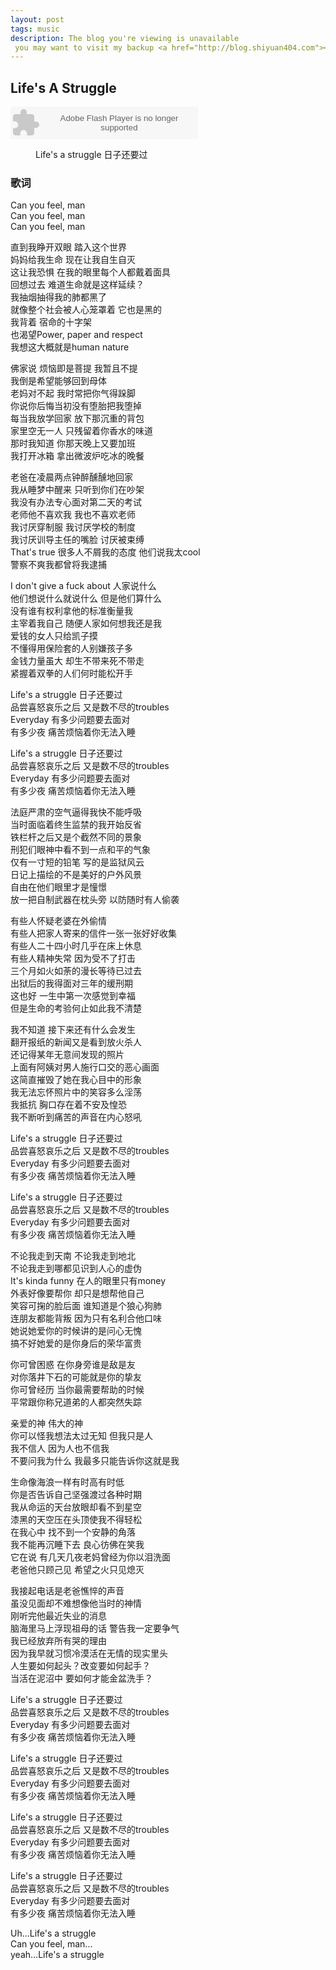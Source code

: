 ```yaml
---
layout: post
tags: music
description: The blog you're viewing is unavailable
 you may want to visit my backup <a href="http://blog.shiyuan404.com"><span>here</span></a>
---
```


## Life's A Struggle

<embed src="http://www.xiami.com/widget/39930265_48074,_235_346_000000_ffffff_0/multiPlayer.swf" type="application/x-shockwave-flash" width="300" height="52" wmode="transparent"></embed>

<figure>
    <a href="http://img.xiami.net/images/album/img32/832/39271344489535_4.jpg"><img src="http://img.xiami.net/images/album/img32/832/39271344489535_4.jpg" alt=""></a>
    <figcaption>Life's a struggle 日子还要过</figcaption>
</figure>

### 歌词

Can you feel, man    
Can you feel, man    
Can you feel, man     

直到我睁开双眼 踏入这个世界    
妈妈给我生命 现在让我自生自灭     
这让我恐惧 在我的眼里每个人都戴着面具    
回想过去 难道生命就是这样延续？    
我抽烟抽得我的肺都黑了    
就像整个社会被人心笼罩着 它也是黑的     
我背着 宿命的十字架     
也渴望Power, paper and respect    
我想这大概就是human nature    

佛家说 烦恼即是菩提 我暂且不提    
我倒是希望能够回到母体    
老妈对不起 我时常把你气得跺脚    
你说你后悔当初没有堕胎把我堕掉    
每当我放学回家 放下那沉重的背包    
家里空无一人 只残留着你香水的味道    
那时我知道 你那天晚上又要加班    
我打开冰箱 拿出微波炉吃冰的晚餐    

老爸在凌晨两点钟醉醺醺地回家    
我从睡梦中醒来 只听到你们在吵架    
我没有办法专心面对第二天的考试    
老师他不喜欢我 我也不喜欢老师    
我讨厌穿制服 我讨厌学校的制度    
我讨厌训导主任的嘴脸 讨厌被束缚     
That's true 很多人不屑我的态度 他们说我太cool    
警察不爽我都曾将我逮捕    

I don't give a fuck about 人家说什么    
他们想说什么就说什么 但是他们算什么    
没有谁有权利拿他的标准衡量我    
主宰着我自己 随便人家如何想我还是我     
爱钱的女人只给凯子摸    
不懂得用保险套的人别嫌孩子多    
金钱力量虽大 却生不带来死不带走    
紧握着双拳的人们何时能松开手    

Life's a struggle 日子还要过    
品尝喜怒哀乐之后 又是数不尽的troubles    
Everyday 有多少问题要去面对    
有多少夜 痛苦烦恼着你无法入睡    

Life's a struggle 日子还要过    
品尝喜怒哀乐之后 又是数不尽的troubles    
Everyday 有多少问题要去面对    
有多少夜 痛苦烦恼着你无法入睡    

法庭严肃的空气逼得我快不能呼吸    
当时面临着终生监禁的我开始反省    
铁栏杆之后又是个截然不同的景象    
刑犯们眼神中看不到一点和平的气象    
仅有一寸短的铅笔 写的是监狱风云    
日记上描绘的不是美好的户外风景    
自由在他们眼里才是憧憬     
放一把自制武器在枕头旁 以防随时有人偷袭     

有些人怀疑老婆在外偷情     
有些人把家人寄来的信件一张一张好好收集     
有些人二十四小时几乎在床上休息    
有些人精神失常 因为受不了打击    
三个月如火如荼的漫长等待已过去    
出狱后的我得面对三年的缓刑期     
这也好 一生中第一次感觉到幸福     
但是生命的考验何止如此我不清楚    

我不知道 接下来还有什么会发生    
翻开报纸的新闻又是看到放火杀人    
还记得某年无意间发现的照片     
上面有阿姨对男人施行口交的恶心画面    
这简直摧毁了她在我心目中的形象    
我无法忘怀照片中的笑容多么淫荡    
我抵抗 胸口存在着不安及惶恐    
我不断听到痛苦的声音在内心怒吼    

Life's a struggle 日子还要过    
品尝喜怒哀乐之后 又是数不尽的troubles    
Everyday 有多少问题要去面对    
有多少夜 痛苦烦恼着你无法入睡    

Life's a struggle 日子还要过    
品尝喜怒哀乐之后 又是数不尽的troubles    
Everyday 有多少问题要去面对    
有多少夜 痛苦烦恼着你无法入睡    

不论我走到天南 不论我走到地北    
不论我走到哪都见识到人心的虚伪    
It's kinda funny 在人的眼里只有money    
外表好像要帮你 却只是想帮他自己    
笑容可掬的脸后面 谁知道是个狼心狗肺    
连朋友都能背叛 因为只有名利合他口味    
她说她爱你的时候讲的是问心无愧    
搞不好她爱的是你身后的荣华富贵    

你可曾困惑 在你身旁谁是敌是友     
对你落井下石的可能就是你的挚友     
你可曾经历 当你最需要帮助的时候    
平常跟你称兄道弟的人都突然失踪    

亲爱的神 伟大的神     
你可以怪我想法太过无知 但我只是人    
我不信人 因为人也不信我     
不要问我为什么 我最多只能告诉你这就是我     

生命像海浪一样有时高有时低     
你是否告诉自己坚强渡过各种时期     
我从命运的天台放眼却看不到星空     
漆黑的天空压在头顶使我不得轻松    
在我心中 找不到一个安静的角落    
我不能再沉睡下去 良心彷佛在笑我    
它在说 有几天几夜老妈曾经为你以泪洗面    
老爸他只顾己见 希望之火只见熄灭    

我接起电话是老爸憔悴的声音     
虽没见面却不难想像他当时的神情     
刚听完他最近失业的消息     
脑海里马上浮现祖母的话 警告我一定要争气      
我已经放弃所有哭的理由    
因为我早就习惯冷漠活在无情的现实里头    
人生要如何起头？改变要如何起手？    
当活在泥沼中 要如何才能金盆洗手？    

Life's a struggle 日子还要过    
品尝喜怒哀乐之后 又是数不尽的troubles     
Everyday 有多少问题要去面对     
有多少夜 痛苦烦恼着你无法入睡     

Life's a struggle 日子还要过     
品尝喜怒哀乐之后 又是数不尽的troubles     
Everyday 有多少问题要去面对    
有多少夜 痛苦烦恼着你无法入睡    

Life's a struggle 日子还要过     
品尝喜怒哀乐之后 又是数不尽的troubles     
Everyday 有多少问题要去面对    
有多少夜 痛苦烦恼着你无法入睡    

Life's a struggle 日子还要过     
品尝喜怒哀乐之后 又是数不尽的troubles    
Everyday 有多少问题要去面对     
有多少夜 痛苦烦恼着你无法入睡     

Uh...Life's a struggle    
Can you feel, man...     
yeah...Life's a struggle     


